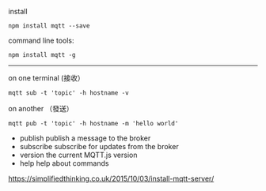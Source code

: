 



install

```
npm install mqtt --save
```
command line tools:

```
npm install mqtt -g
```
---


on one terminal (接收）
```
mqtt sub -t 'topic' -h hostname -v
```
on another （發送）
```
mqtt pub -t 'topic' -h hostname -m 'hello world'
```
 * publish     publish a message to the broker
 * subscribe   subscribe for updates from the broker
 * version     the current MQTT.js version
 * help        help about commands


https://simplifiedthinking.co.uk/2015/10/03/install-mqtt-server/
